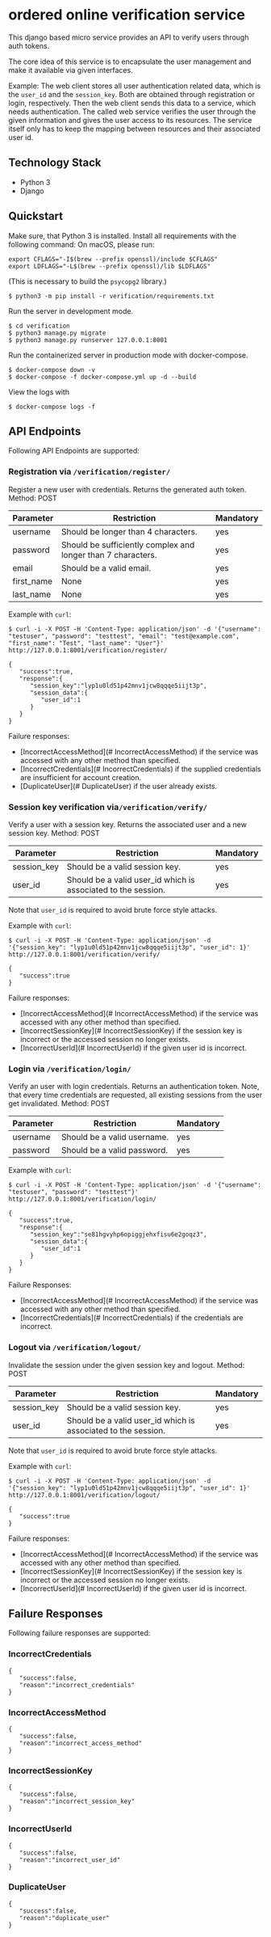 # ordered online verification service

This django based micro service provides an API to verify users through auth tokens.

The core idea of this service is to encapsulate the user management and make it available via given interfaces.

Example: The web client stores all user authentication related data, which is the `user_id` and the `session_key`. Both are obtained through registration or login, respectively. Then the web client sends this data to a service, which needs authentication. The called web service verifies the user through the given information and gives the user access to its resources. The service itself only has to keep the mapping between resources and their associated user id.


## Technology Stack

- Python 3
- Django

## Quickstart


Make sure, that Python 3 is installed. Install all requirements with the following command:
On macOS, please run:

```
export CFLAGS="-I$(brew --prefix openssl)/include $CFLAGS"
export LDFLAGS="-L$(brew --prefix openssl)/lib $LDFLAGS"
```
(This is necessary to build the `psycopg2` library.)

```
$ python3 -m pip install -r verification/requirements.txt
```

Run the server in development mode.
```
$ cd verification
$ python3 manage.py migrate
$ python3 manage.py runserver 127.0.0.1:8001
```

Run the containerized server in production mode with docker-compose.
```
$ docker-compose down -v
$ docker-compose -f docker-compose.yml up -d --build
```
View the logs with
```
$ docker-compose logs -f
```

## API Endpoints

Following API Endpoints are supported:

### Registration via `/verification/register/`
Register a new user with credentials. Returns the generated auth token.
Method: POST


|Parameter|Restriction|Mandatory|
|-|-|-|
|username|Should be longer than 4 characters.|yes|
|password|Should be sufficiently complex and longer than 7 characters.|yes|
|email|Should be a valid email.|yes|
|first_name|None|yes|
|last_name|None|yes|

Example with `curl`:
```
$ curl -i -X POST -H 'Content-Type: application/json' -d '{"username": "testuser", "password": "testtest", "email": "test@example.com", "first_name": "Test", "last_name": "User"}' http://127.0.0.1:8001/verification/register/

{ 
   "success":true,
   "response":{ 
      "session_key":"lyp1u0ld51p42mnv1jcw8qqqe5iijt3p",
      "session_data":{ 
         "user_id":1
      }
   }
}
```

Failure responses:
- [IncorrectAccessMethod](# IncorrectAccessMethod) if the service was accessed with any other method than specified.
- [IncorrectCredentials](# IncorrectCredentials) if the supplied credentials are insufficient for account creation.
- [DuplicateUser](# DuplicateUser) if the user already exists.

### Session key verification via`/verification/verify/`
Verify a user with a session key. Returns the associated user and a new session key.
Method: POST

|Parameter|Restriction|Mandatory|
|-|-|-|
|session_key|Should be a valid session key.|yes|
|user_id|Should be a valid user_id which is associated to the session.|yes|

Note that `user_id` is required to avoid brute force style attacks.

Example with `curl`:
```
$ curl -i -X POST -H 'Content-Type: application/json' -d '{"session_key": "lyp1u0ld51p42mnv1jcw8qqqe5iijt3p", "user_id": 1}' http://127.0.0.1:8001/verification/verify/

{ 
   "success":true
}
```

Failure responses:
- [IncorrectAccessMethod](# IncorrectAccessMethod) if the service was accessed with any other method than specified.
- [IncorrectSessionKey](# IncorrectSessionKey) if the session key is incorrect or the accessed session no longer exists.
- [IncorrectUserId](# IncorrectUserId) if the given user id is incorrect.

### Login via `/verification/login/`
Verify an user with login credentials. Returns an authentication token.
Note, that every time credentials are requested, all existing sessions from the user get invalidated.
Method: POST

|Parameter|Restriction|Mandatory|
|-|-|-|
|username|Should be a valid username.|yes|
|password|Should be a valid password.|yes|

Example with `curl`:
```
$ curl -i -X POST -H 'Content-Type: application/json' -d '{"username": "testuser", "password": "testtest"}' http://127.0.0.1:8001/verification/login/ 

{ 
   "success":true,
   "response":{ 
      "session_key":"se81hgvyhp6opiggjehxfisu6e2goqz3",
      "session_data":{ 
         "user_id":1
      }
   }
}
```

Failure Responses:
- [IncorrectAccessMethod](# IncorrectAccessMethod) if the service was accessed with any other method than specified.
- [IncorrectCredentials](# IncorrectCredentials) if the credentials are incorrect.

### Logout via `/verification/logout/`
Invalidate the session under the given session key and logout.
Method: POST

|Parameter|Restriction|Mandatory|
|-|-|-|
|session_key|Should be a valid session key.|yes|
|user_id|Should be a valid user_id which is associated to the session.|yes|

Note that `user_id` is required to avoid brute force style attacks.

Example with `curl`:
```
$ curl -i -X POST -H 'Content-Type: application/json' -d '{"session_key": "lyp1u0ld51p42mnv1jcw8qqqe5iijt3p", "user_id": 1}' http://127.0.0.1:8001/verification/logout/

{ 
   "success":true
}
```

Failure responses:
- [IncorrectAccessMethod](# IncorrectAccessMethod) if the service was accessed with any other method than specified.
- [IncorrectSessionKey](# IncorrectSessionKey) if the session key is incorrect or the accessed session no longer exists.
- [IncorrectUserId](# IncorrectUserId) if the given user id is incorrect.


## Failure Responses

Following failure responses are supported:

### IncorrectCredentials

```
{ 
   "success":false,
   "reason":"incorrect_credentials"
}
```

### IncorrectAccessMethod

```
{ 
   "success":false,
   "reason":"incorrect_access_method"
}
```

### IncorrectSessionKey

```
{ 
   "success":false,
   "reason":"incorrect_session_key"
}
```

### IncorrectUserId

```
{ 
   "success":false,
   "reason":"incorrect_user_id"
}
```

### DuplicateUser

```
{ 
   "success":false,
   "reason":"duplicate_user"
}
```

